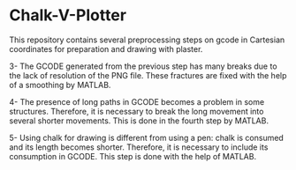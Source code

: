 # Chalk-V-Plotter
This repository contains several preprocessing steps on gcode in Cartesian coordinates for preparation and drawing with plaster.

3- The GCODE generated from the previous step has many breaks due to the lack of resolution of the PNG file. These fractures are fixed with the help of a smoothing by MATLAB.

4- The presence of long paths in GCODE becomes a problem in some structures. Therefore, it is necessary to break the long movement into several shorter movements. This is done in the fourth step by MATLAB.

5- Using chalk for drawing is different from using a pen: chalk is consumed and its length becomes shorter. Therefore, it is necessary to include its consumption in GCODE. This step is done with the help of MATLAB.
